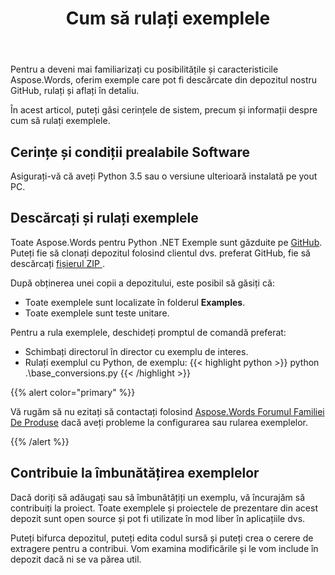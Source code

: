 ﻿---
title: Cum să rulați exemplele
second_title: Aspose.Words pentru Python via .NET
articleTitle: Cum să rulați exemplele
linktitle: Cum să rulați exemplele
description: "Descărcare Aspose.Words pentru Python via .NET exemple din depozitul nostru GitHub și aflați cum să le rulați pentru a vă familiariza cu posibilitățile și caracteristicile Aspose.Words."
type: docs
weight: 110
url: /ro/python-net/how-to-run-the-examples/
---

Pentru a deveni mai familiarizați cu posibilitățile și caracteristicile Aspose.Words, oferim exemple care pot fi descărcate din depozitul nostru GitHub, rulați și aflați în detaliu.

În acest articol, puteți găsi cerințele de sistem, precum și informații despre cum să rulați exemplele.

## Cerințe și condiții prealabile Software

Asigurați-vă că aveți Python 3.5 sau o versiune ulterioară instalată pe yout PC.

## Descărcați și rulați exemplele

Toate Aspose.Words pentru Python .NET Exemple sunt găzduite pe [GitHub](https://github.com/aspose-words/Aspose.Words-for-Python-via-.NET). Puteți fie să clonați depozitul folosind clientul dvs. preferat GitHub, fie să descărcați [fișierul ZIP ](https://github.com/aspose-words/Aspose.Words-for-Python-via-.NET/archive/master.zip).

După obținerea unei copii a depozitului, este posibil să găsiți că:

- Toate exemplele sunt localizate în folderul **Examples**.
- Toate exemplele sunt teste unitare.

Pentru a rula exemplele, deschideți promptul de comandă preferat:

- Schimbați directorul în director cu exemplu de interes.
- Rulați exemplul cu Python, de exemplu:
{{< highlight python >}}
python .\base_conversions.py
{{< /highlight >}}

{{% alert color="primary" %}}

Vă rugăm să nu ezitați să contactați folosind [Aspose.Words Forumul Familiei De Produse](https://forum.aspose.com/c/words/8) dacă aveți probleme la configurarea sau rularea exemplelor.

{{% /alert %}}

## Contribuie la îmbunătățirea exemplelor

Dacă doriți să adăugați sau să îmbunătățiți un exemplu, vă încurajăm să contribuiți la proiect. Toate exemplele și proiectele de prezentare din acest depozit sunt open source și pot fi utilizate în mod liber în aplicațiile dvs.

Puteți bifurca depozitul, puteți edita codul sursă și puteți crea o cerere de extragere pentru a contribui. Vom examina modificările și le vom include în depozit dacă ni se va părea util.